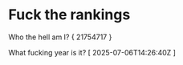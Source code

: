 # Fuck the rankings

Who the hell am I?
{ 21754717 }

What fucking year is it?
[ 2025-07-06T14:26:40Z ]
